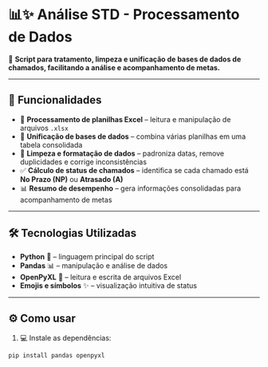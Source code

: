 # 📊✨ Análise STD - Processamento de Dados

📝 **Script para tratamento, limpeza e unificação de bases de dados de chamados, facilitando a análise e acompanhamento de metas.**

---

## 🚀 Funcionalidades
- 📂 **Processamento de planilhas Excel** – leitura e manipulação de arquivos `.xlsx`  
- 🔗 **Unificação de bases de dados** – combina várias planilhas em uma tabela consolidada  
- 🧹 **Limpeza e formatação de dados** – padroniza datas, remove duplicidades e corrige inconsistências  
- ✅ **Cálculo de status de chamados** – identifica se cada chamado está **No Prazo (NP)** ou **Atrasado (A)**  
- 📊 **Resumo de desempenho** – gera informações consolidadas para acompanhamento de metas  

---

## 🛠️ Tecnologias Utilizadas
- **Python** 🐍 – linguagem principal do script  
- **Pandas** 📊 – manipulação e análise de dados  
- **OpenPyXL** 📁 – leitura e escrita de arquivos Excel  
- **Emojis e símbolos** ✨ – visualização intuitiva de status  

---

## ⚙️ Como usar
1. 💻 Instale as dependências:
```bash
pip install pandas openpyxl

